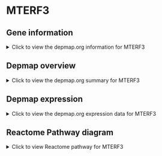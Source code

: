 <h1>MTERF3</h1>

<h2>Gene information</h2>
<details>
  <summary>Click to view the depmap.org information for MTERF3</summary>
  <iframe src="https://depmap.org/portal/gene/MTERF3?tab=about" style="border:none;width:100%;height:800px"></iframe>
</details>

<h2>Depmap overview</h2>
<details>
  <summary>Click to view the depmap.org summary for MTERF3</summary>
  <iframe src="https://depmap.org/portal/gene/MTERF3?tab=overview" style="border:none;width:100%;height:800px"></iframe>
</details>

<h2>Depmap expression</h2>
<details>
  <summary>Click to view the depmap.org expression data for MTERF3</summary>
  <iframe src="https://depmap.org/portal/gene/MTERF3?tab=characterization" style="border:none;width:100%;height:800px"></iframe>
</details>



<h2>Reactome Pathway diagram</h2>
<details>
  <summary>Click to view Reactome pathway for MTERF3</summary>
  <p>Pink/Parkin Mediated Mitophagy</p>
  <iframe src="https://reactome.org/PathwayBrowser/#/R-HSA-5205685" style="border:none;width:100%;height:800px"></iframe>
</details>



